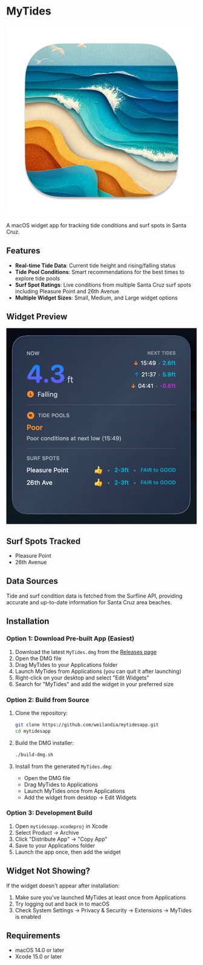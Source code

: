 # MyTides

![Icon](./icon.png)


A macOS widget app for tracking tide conditions and surf spots in Santa Cruz.

## Features

- **Real-time Tide Data**: Current tide height and rising/falling status
- **Tide Pool Conditions**: Smart recommendations for the best times to explore tide pools
- **Surf Spot Ratings**: Live conditions from multiple Santa Cruz surf spots including Pleasure Point and 26th Avenue
- **Multiple Widget Sizes**: Small, Medium, and Large widget options

## Widget Preview

![MyTides Widget Screenshot](./widget-screenshot.png)

## Surf Spots Tracked

- Pleasure Point
- 26th Avenue

## Data Sources

Tide and surf condition data is fetched from the Surfline API, providing accurate and up-to-date information for Santa Cruz area beaches.

## Installation

### Option 1: Download Pre-built App (Easiest)

1. Download the latest `MyTides.dmg` from the [Releases page](https://github.com/weilandia/mytidesapp/releases)
2. Open the DMG file
3. Drag MyTides to your Applications folder
4. Launch MyTides from Applications (you can quit it after launching)
5. Right-click on your desktop and select "Edit Widgets"
6. Search for "MyTides" and add the widget in your preferred size

### Option 2: Build from Source

1. Clone the repository:
   ```bash
   git clone https://github.com/weilandia/mytidesapp.git
   cd mytidesapp
   ```

2. Build the DMG installer:
   ```bash
   ./build-dmg.sh
   ```

3. Install from the generated `MyTides.dmg`:
   - Open the DMG file
   - Drag MyTides to Applications
   - Launch MyTides once from Applications
   - Add the widget from desktop → Edit Widgets

### Option 3: Development Build

1. Open `mytidesapp.xcodeproj` in Xcode
2. Select Product → Archive
3. Click "Distribute App" → "Copy App"
4. Save to your Applications folder
5. Launch the app once, then add the widget

## Widget Not Showing?

If the widget doesn't appear after installation:
1. Make sure you've launched MyTides at least once from Applications
2. Try logging out and back in to macOS
3. Check System Settings → Privacy & Security → Extensions → MyTides is enabled

## Requirements

- macOS 14.0 or later
- Xcode 15.0 or later
